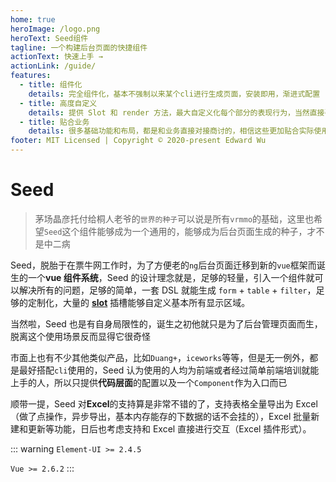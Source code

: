```yaml
---
home: true
heroImage: /logo.png
heroText: Seed组件
tagline: 一个构建后台页面的快捷组件
actionText: 快速上手 →
actionLink: /guide/
features:
  - title: 组件化
    details: 完全组件化，基本不强制以来某个cli进行生成页面，安装即用，渐进式配置
  - title: 高度自定义
    details: 提供 Slot 和 render 方法，最大自定义化每个部分的表现行为，当然直接引用某个部分自己拼装也没啥问题
  - title: 贴合业务
    details: 很多基础功能和布局，都是和业务直接对接商讨的，相信这些更加贴合实际使用人的场景吧
footer: MIT Licensed | Copyright © 2020-present Edward Wu
---
```


# Seed

> 茅场晶彦托付给桐人老爷的`世界的种子`可以说是所有`vrmmo`的基础，这里也希望`Seed`这个组件能够成为一个通用的，能够成为后台页面生成的种子，才不是中二病

Seed，脱胎于在票牛网工作时，为了方便老的`ng`后台页面迁移到新的`vue`框架而诞生的一个**vue 组件系统**，Seed 的设计理念就是，足够的轻量，引入一个组件就可以解决所有的问题，足够的简单，一套 DSL 就能生成 `form` + `table` + `filter`，足够的定制化，大量的 **[slot](https://cn.vuejs.org/v2/guide/components-slots.html)** 插槽能够自定义基本所有显示区域。

当然啦，Seed 也是有自身局限性的，诞生之初他就只是为了后台管理页面而生，脱离这个使用场景反而显得它很奇怪

市面上也有不少其他类似产品，比如`Duang+`，`iceworks`等等，但是无一例外，都是最好搭配`cli`使用的，Seed 认为使用的人均为前端或者经过简单前端培训就能上手的人，所以只提供**代码层面**的配置以及一个`Component`作为入口而已

顺带一提，Seed 对**Excel**的支持算是非常不错的了，支持表格全量导出为 Excel（做了点操作，异步导出，基本内存能存的下数据的话不会挂的），Excel 批量新建和更新等功能，日后也考虑支持和 Excel 直接进行交互（Excel 插件形式）。

::: warning
`Element-UI >= 2.4.5`

`Vue >= 2.6.2`
:::
